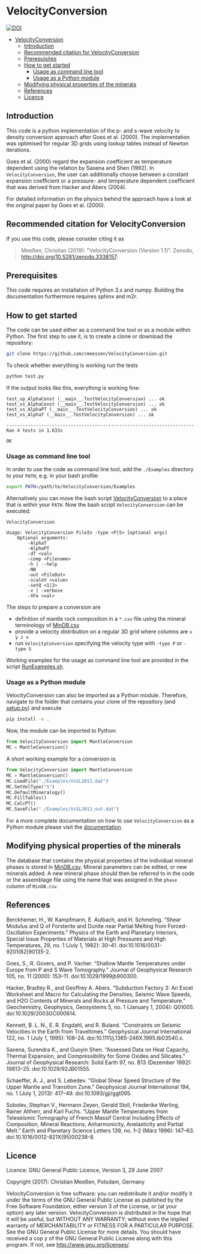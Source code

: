 # VelocityConversion

[![DOI](https://zenodo.org/badge/87794116.svg)](https://zenodo.org/badge/latestdoi/87794116)

- [VelocityConversion](#VelocityConversion)
  - [Introduction](#Introduction)
  - [Recommended citation for VelocityConversion](#Recommended-citation-for-VelocityConversion)
  - [Prerequisites](#Prerequisites)
  - [How to get started](#How-to-get-started)
    - [Usage as command line tool](#Usage-as-command-line-tool)
    - [Usage as a Python module](#Usage-as-a-Python-module)
  - [Modifying physical properties of the minerals](#Modifying-physical-properties-of-the-minerals)
  - [References](#References)
  - [Licence](#Licence)

## Introduction

This code is a python implementation of the p- and s-wave velocity to density
conversion approach after Goes et al. (2000). The implementation was optimised
for regular 3D grids using lookup tables instead of Newton iterations.

Goes et al. (2000) regard the expansion coefficient as temperature dependent
using the relation by Saxena and Shen (1992). In `VelocityConversion`, the user
can additionally choose between a constant expansion coefficient or a pressure-
and temperature dependent coefficient that was derived from Hacker and Abers
(2004).

For detailed information on the physics behind the approach have a look at the
original paper by Goes et al. (2000).

## Recommended citation for VelocityConversion

If you use this code, please consider citing it as

> Meeßen, Christian (2019): "VelocityConversion (Version 1.1)". Zenodo,
> http://doi.org/10.5281/zenodo.3338157.

## Prerequisites

This code requires an installation of Python 3.x and numpy.
Building the documentation furthermore requires sphinx and m2r.

## How to get started

The code can be used either as a command line tool or as a module within
Python. The first step to use it, is to create a clone or download the
repository:

```bash
git clone https://github.com/cmeessen/VelocityConversion.git
```

To check whether everything is working run the tests

```bash
python test.py
```

If the output looks like this, everything is working fine:

```
test_vp_AlphaConst (__main__.TestVelocityConversion) ... ok
test_vs_AlphaConst (__main__.TestVelocityConversion) ... ok
test_vs_AlphaPT (__main__.TestVelocityConversion) ... ok
test_vs_AlphaT (__main__.TestVelocityConversion) ... ok

----------------------------------------------------------------------
Ran 4 tests in 1.633s

OK
```

### Usage as command line tool

In order to use the code as command line tool, add the `./Examples` directory
to your `PATH`, e.g. in your bash profile:

```bash
export PATH=/path/to/VelocityConversion/Examples
```

Alternatively you can move the bash script
[VelocityConversion](./Examples/VelocityConversion) to a place that is within
your `PATH`. Now the bash script `VelocityConversion` can be executed:

```
VelocityConversion

Usage: VelocityConversion FileIn -type <P|S> [optional args]
    Optional arguments:
        -AlphaT
        -AlphaPT
        -dT <val>
        -comp <Filename>
        -h | --help
        -NN
        -out <FileOut>
        -scaleV <value>
        -setQ <1|2>
        -v | -verbose
        -XFe <val>
```

The steps to prepare a conversion are

- definition of mantle rock composition in a `*.csv` file using the mineral
  terminology of [MinDB.csv](./VelocityConversion/MinDB.csv)
- provide a velocity distribution on a regular 3D grid where columns are `x y z
  v`
- run `VelocityConversion` specifying the velocity type with `-type P` or
  `-type S`

Working examples for the usage as command line tool are provided in the script
[RunExamples.sh](./Examples/RunExamples.sh).

### Usage as a Python module

VelocityConversion can also be imported as a Python module. Therefore, navigate
to the folder that contains your clone of the repository (and
[setup.py](./setup.py)) and execute

```bash
pip install -e .
```

Now, the module can be imported to Python:

```python
from VelocityConversion import MantleConversion
MC = MantleConversion()
```

A short working example for a conversion is:

```python
from VelocityConversion import MantleConversion
MC = MantleConversion()
MC.LoadFile("./Examples/VsSL2013.dat")
MC.SetVelType("S")
MC.DefaultMineralogy()
MC.FillTables()
MC.CalcPT()
MC.SaveFile("./Examples/VsSL2013_out.dat")
```

For a more complete documentation on how to use `VelocityConversion` as a Python
module please visit the
[documentation](https://cmeessen.github.io/VelocityConversion/).

## Modifying physical properties of the minerals

The database that contains the physical properties of the individual mineral
phases is stored in [MinDB.csv](./VelocityConversion/MinDB.csv).
Mineral parameters can be edited, or new minerals added. A new mineral phase
should then be referred to in the code or the assemblage file using the name
that was assigned in the `phase` column of `MinDB.csv`.

## References

Berckhemer, H., W. Kampfmann, E. Aulbach, and H. Schmeling. “Shear Modulus and
Q of Forsterite and Dunite near Partial Melting from Forced-Oscillation
Experiments.” Physics of the Earth and Planetary Interiors, Special Issue
Properties of Materials at High Pressures and High Temperatures, 29, no. 1
(July 1, 1982): 30–41. doi:10.1016/0031-9201(82)90135-2.

Goes, S., R. Govers, and P. Vacher. “Shallow Mantle Temperatures under Europe
from P and S Wave Tomography.” Journal of Geophysical Research 105, no. 11
(2000): 153–11. doi:10.1029/1999jb900300.

Hacker, Bradley R., and Geoffrey A. Abers. “Subduction Factory 3: An Excel
Worksheet and Macro for Calculating the Densities, Seismic Wave Speeds, and H2O
Contents of Minerals and Rocks at Pressure and Temperature.” Geochemistry,
Geophysics, Geosystems 5, no. 1 (January 1, 2004): Q01005.
doi:10.1029/2003GC000614.

Kennett, B. L. N., E. R. Engdahl, and R. Buland. “Constraints on Seismic
Velocities in the Earth from Traveltimes.” Geophysical Journal International
122, no. 1 (July 1, 1995): 108–24. doi:10.1111/j.1365-246X.1995.tb03540.x.

Saxena, Surendra K., and Guoyin Shen. “Assessed Data on Heat Capacity, Thermal
Expansion, and Compressibility for Some Oxides and Silicates.” Journal of
Geophysical Research: Solid Earth 97, no. B13 (Dezember 1992): 19813–25.
doi:10.1029/92JB01555.

Schaeffer, A. J., and S. Lebedev. “Global Shear Speed Structure of the Upper
Mantle and Transition Zone.” Geophysical Journal International 194, no. 1 (July
1, 2013): 417–49. doi:10.1093/gji/ggt095.

Sobolev, Stephan V., Hermann Zeyen, Gerald Stoll, Friederike Werling, Rainer
Altherr, and Karl Fuchs. “Upper Mantle Temperatures from Teleseismic Tomography
of French Massif Central Including Effects of Composition, Mineral Reactions,
Anharmonicity, Anelasticity and Partial Melt.” Earth and Planetary Science
Letters 139, no. 1–2 (März 1996): 147–63. doi:10.1016/0012-821X(95)00238-8.

## Licence

Licence: GNU General Public Licence, Version 3, 29 June 2007

Copyright (2017): Christian Meeßen, Potsdam, Germany

VelocityConversion is free software: you can redistribute it and/or modify it
under the terms of the GNU General Public License as published by the Free
Software Foundation, either version 3 of the License, or (at your option) any
later version. VelocityConversion is distributed in the hope that it will be
useful, but WITHOUT ANY WARRANTY; without even the implied warranty of
MERCHANTABILITY or FITNESS FOR A PARTICULAR PURPOSE. See the GNU General Public
License for more details. You should have received a cop y of the GNU General
Public License along with this program. If not, see
http://www.gnu.org/licenses/.
